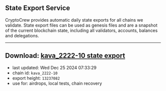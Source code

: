 ## State Export Service
CryptoCrew provides automatic daily state exports for all chains we validate. State export files can be used as genesis files and are a snapshot of the current blockchain state, including all validators, accounts, balances and delegations.

---
**Download: [kava_2222-10 state export](https://dl-eu2.ccvalidators.com/SERVICE/kava/kava_2222-10_export_13237082.json)**
---

- last updated: Wed Dec 25 2024 07:33:29
- chain id: `kava_2222-10`
- export height: `13237082`
- use for: airdrops, local tests, chain recovery
